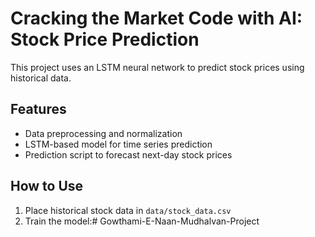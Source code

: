 # Cracking the Market Code with AI: Stock Price Prediction

This project uses an LSTM neural network to predict stock prices using historical data.

## Features
- Data preprocessing and normalization
- LSTM-based model for time series prediction
- Prediction script to forecast next-day stock prices

## How to Use
1. Place historical stock data in `data/stock_data.csv`
2. Train the model:# Gowthami-E-Naan-Mudhalvan-Project
